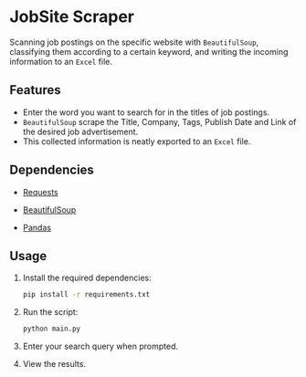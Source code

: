 # JobSite Scraper

Scanning job postings on the specific website with `BeautifulSoup`, classifying them according to a certain keyword, and writing the incoming information to an `Excel` file.


## Features
- Enter the word you want to search for in the titles of job postings.
- `BeautifulSoup` scrape the Title, Company, Tags, Publish Date and Link of the desired job advertisement.
- This collected information is neatly exported to an `Excel` file.

## Dependencies

- [Requests](https://pypi.org/project/requests/)

- [BeautifulSoup](https://www.crummy.com/software/BeautifulSoup/bs4/doc/)

- [Pandas](https://pandas.pydata.org/)

## Usage

1. Install the required dependencies:

    ```bash
    pip install -r requirements.txt
    ```

2. Run the script:

    ```bash
    python main.py
    ```

3. Enter your search query when prompted.

4. View the results.
